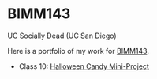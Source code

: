 # BIMM143
UC Socially Dead (UC San Diego)

Here is a portfolio of my work for [BIMM143](https://bioboot.github.io/bimm143_F22/).

- Class 10: [Halloween Candy Mini-Project](https://github.com/bobbysays/BIMM143/tree/main/lab%2010)
